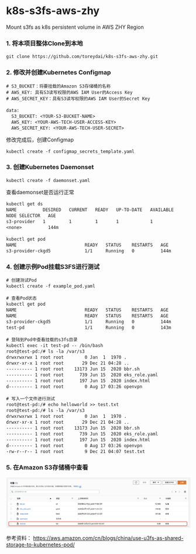 # k8s-s3fs-aws-zhy
Mount s3fs as k8s persistent volume in AWS ZHY Region

### 1. 将本项目整体Clone到本地

```
git clone https://github.com/toreydai/k8s-s3fs-aws-zhy.git
```
### 2. 修改并创建Kubernetes Configmap

```
# S3_BUCKET：将要挂载的Amazon S3存储桶的名称
# AWS_KEY: 具有S3读写权限的AWS IAM User的Access Key
# AWS_SECRET_KEY：具有S3读写权限的AWS IAM User的Secret Key

data:
  S3_BUCKET: <YOUR-S3-BUCKET-NAME>
  AWS_KEY: <YOUR-AWS-TECH-USER-ACCESS-KEY>
  AWS_SECRET_KEY: <YOUR-AWS-TECH-USER-SECRET>
```
修改完成后，创建Configmap

```
kubectl create -f configmap_secrets_template.yaml
```
### 3. 创建Kubernetes Daemonset
```
kubectl create -f daemonset.yaml
```
查看daemonset是否运行正常

```
kubectl get ds
NAME          DESIRED   CURRENT   READY   UP-TO-DATE   AVAILABLE   NODE SELECTOR   AGE
s3-provider   1         1         1       1            1           <none>          144m

kubectl get pod
NAME                          READY   STATUS    RESTARTS   AGE
s3-provider-ckgd5             1/1     Running   0          144m
```

### 4. 创建示例Pod挂载S3FS进行测试
```
# 创建测试Pod
kubectl create -f example_pod.yaml

# 查看Pod状态
kubectl get pod
NAME                          READY   STATUS    RESTARTS   AGE
NAME                          READY   STATUS    RESTARTS   AGE
s3-provider-ckgd5             1/1     Running   0          144m
test-pd                       1/1     Running   0          143m

# 登陆到Pod中查看挂载的s3fs目录
kubectl exec -it test-pd -- /bin/bash
root@test-pd:/# ls -la /var/s3
drwxrwxrwx 1 root root        0 Jan  1  1970 .
drwxr-xr-x 1 root root       29 Dec 21 04:28 ..
---------- 1 root root    13173 Jun 15  2020 bbr.sh
---------- 1 root root      739 Jun 15  2020 eks_role.yaml
---------- 1 root root      197 Jun 15  2020 index.html
d--------- 1 root root        0 Aug 17 03:26 openvpn

# 写入一个文件进行测试
root@test-pd:/# echo helloworld >> test.txt
root@test-pd:/# ls -la /var/s3
drwxrwxrwx 1 root root        0 Jan  1  1970 .
drwxr-xr-x 1 root root       29 Dec 21 04:28 ..
---------- 1 root root    13173 Jun 15  2020 bbr.sh
---------- 1 root root      739 Jun 15  2020 eks_role.yaml
---------- 1 root root      197 Jun 15  2020 index.html
d--------- 1 root root        0 Aug 17 03:26 openvpn
-rw-r--r-- 1 root root        9 Dec 21 04:07 test.txt

```

### 5. 在Amazon S3存储桶中查看
![avatar](https://github.com/toreydai/k8s-s3fs-aws-zhy/blob/main/s3fs-s3-zhy.png)

参考资料：
https://aws.amazon.com/cn/blogs/china/use-u3fs-as-shared-storage-to-kubernetes-pod/
